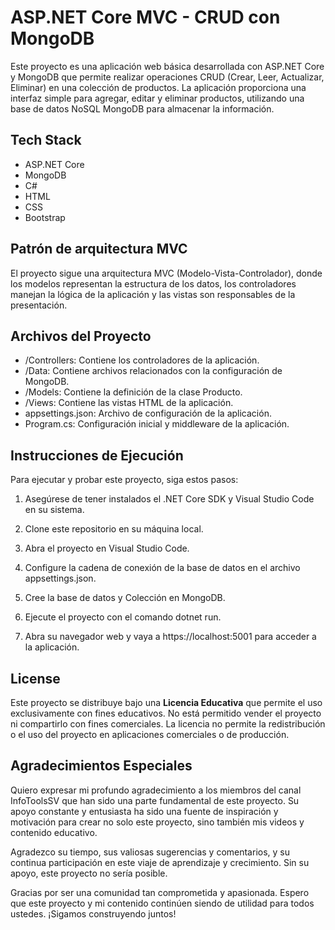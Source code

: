 
# ASP.NET Core MVC - CRUD con MongoDB

Este proyecto es una aplicación web básica desarrollada con ASP.NET Core y MongoDB que permite realizar operaciones CRUD (Crear, Leer, Actualizar, Eliminar) en una colección de productos. La aplicación proporciona una interfaz simple para agregar, editar y eliminar productos, utilizando una base de datos NoSQL MongoDB para almacenar la información.

## Tech Stack

- ASP.NET Core
- MongoDB
- C#
- HTML
- CSS
- Bootstrap
## Patrón de arquitectura MVC

El proyecto sigue una arquitectura MVC (Modelo-Vista-Controlador), donde los modelos representan la estructura de los datos, los controladores manejan la lógica de la aplicación y las vistas son responsables de la presentación.
## Archivos del Proyecto

- /Controllers: Contiene los controladores de la aplicación.
- /Data: Contiene archivos relacionados con la configuración de MongoDB.
- /Models: Contiene la definición de la clase Producto.
- /Views: Contiene las vistas HTML de la aplicación.
- appsettings.json: Archivo de configuración de la aplicación.
- Program.cs: Configuración inicial y middleware de la aplicación.
## Instrucciones de Ejecución

Para ejecutar y probar este proyecto, siga estos pasos:

1. Asegúrese de tener instalados el .NET Core SDK y Visual Studio Code en su sistema.

2. Clone este repositorio en su máquina local.

3. Abra el proyecto en Visual Studio Code.

4. Configure la cadena de conexión de la base de datos en el archivo appsettings.json.

5. Cree la base de datos y Colección en MongoDB.

6. Ejecute el proyecto con el comando dotnet run.

7. Abra su navegador web y vaya a https://localhost:5001 para acceder a la aplicación.
## License

Este proyecto se distribuye bajo una **Licencia Educativa** que permite el uso exclusivamente con fines educativos. No está permitido vender el proyecto ni compartirlo con fines comerciales. La licencia no permite la redistribución o el uso del proyecto en aplicaciones comerciales o de producción.

## Agradecimientos Especiales

Quiero expresar mi profundo agradecimiento a los miembros del canal InfoToolsSV que han sido una parte fundamental de este proyecto. Su apoyo constante y entusiasta ha sido una fuente de inspiración y motivación para crear no solo este proyecto, sino también mis videos y contenido educativo. 

Agradezco su tiempo, sus valiosas sugerencias y comentarios, y su continua participación en este viaje de aprendizaje y crecimiento. Sin su apoyo, este proyecto no sería posible.

Gracias por ser una comunidad tan comprometida y apasionada. Espero que este proyecto y mi contenido continúen siendo de utilidad para todos ustedes. ¡Sigamos construyendo juntos!

